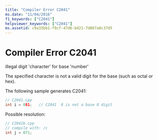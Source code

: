 ```yaml
---
title: "Compiler Error C2041"
ms.date: "11/04/2016"
f1_keywords: ["C2041"]
helpviewer_keywords: ["C2041"]
ms.assetid: c9a33bb1-f9cf-47d6-bd21-7d867a8c37d5
---
```

# Compiler Error C2041

illegal digit 'character' for base 'number'

The specified character is not a valid digit for the base (such as octal or hex).

The following sample generates C2041:

```cpp
// C2041.cpp
int i = 081;   // C2041  8 is not a base 8 digit
```

Possible resolution:

```cpp
// C2041b.cpp
// compile with: /c
int j = 071;
```
